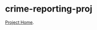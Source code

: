 # crime-reporting-proj

[Project Home](https://naph-project.coderafiki.info/ "The best search engine for privacy").
